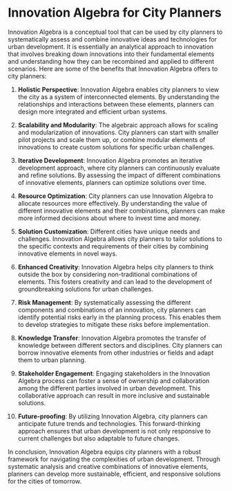 # Innovation Algebra for City Planners

Innovation Algebra is a conceptual tool that can be used by city planners to systematically assess and combine innovative ideas and technologies for urban development. It is essentially an analytical approach to innovation that involves breaking down innovations into their fundamental elements and understanding how they can be recombined and applied to different scenarios. Here are some of the benefits that Innovation Algebra offers to city planners:

1. **Holistic Perspective**: Innovation Algebra enables city planners to view the city as a system of interconnected elements. By understanding the relationships and interactions between these elements, planners can design more integrated and efficient urban systems.

2. **Scalability and Modularity**: The algebraic approach allows for scaling and modularization of innovations. City planners can start with smaller pilot projects and scale them up, or combine modular elements of innovations to create custom solutions for specific urban challenges.

3. **Iterative Development**: Innovation Algebra promotes an iterative development approach, where city planners can continuously evaluate and refine solutions. By assessing the impact of different combinations of innovative elements, planners can optimize solutions over time.

4. **Resource Optimization**: City planners can use Innovation Algebra to allocate resources more effectively. By understanding the value of different innovative elements and their combinations, planners can make more informed decisions about where to invest time and money.

5. **Solution Customization**: Different cities have unique needs and challenges. Innovation Algebra allows city planners to tailor solutions to the specific contexts and requirements of their cities by combining innovative elements in novel ways.

6. **Enhanced Creativity**: Innovation Algebra helps city planners to think outside the box by considering non-traditional combinations of elements. This fosters creativity and can lead to the development of groundbreaking solutions for urban challenges.

7. **Risk Management**: By systematically assessing the different components and combinations of an innovation, city planners can identify potential risks early in the planning process. This enables them to develop strategies to mitigate these risks before implementation.

8. **Knowledge Transfer**: Innovation Algebra promotes the transfer of knowledge between different sectors and disciplines. City planners can borrow innovative elements from other industries or fields and adapt them to urban planning.

9. **Stakeholder Engagement**: Engaging stakeholders in the Innovation Algebra process can foster a sense of ownership and collaboration among the different parties involved in urban development. This collaborative approach can result in more inclusive and sustainable solutions.

10. **Future-proofing**: By utilizing Innovation Algebra, city planners can anticipate future trends and technologies. This forward-thinking approach ensures that urban development is not only responsive to current challenges but also adaptable to future changes.

In conclusion, Innovation Algebra equips city planners with a robust framework for navigating the complexities of urban development. Through systematic analysis and creative combinations of innovative elements, planners can develop more sustainable, efficient, and responsive solutions for the cities of tomorrow.
